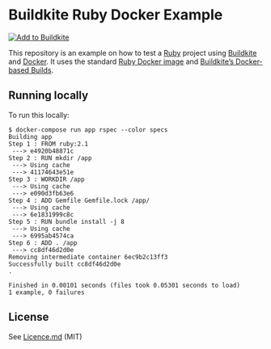 # Buildkite Ruby Docker Example

[![Add to Buildkite](https://buildkite.com/button.svg)](https://buildkite.com/new)

This repository is an example on how to test a [Ruby](https://www.ruby-lang.org/en/) project using [Buildkite](https://buildkite.com/) and [Docker](https://docker.com/). It uses the standard [Ruby Docker image](https://hub.docker.com/_/ruby/) and [Buildkite’s Docker-based Builds](https://buildkite.com/docs/guides/docker-containerized-builds).

## Running locally



To run this locally:

```
$ docker-compose run app rspec --color specs
Building app
Step 1 : FROM ruby:2.1
 ---> e4920b48871c
Step 2 : RUN mkdir /app
 ---> Using cache
 ---> 41174643e51e
Step 3 : WORKDIR /app
 ---> Using cache
 ---> e090d3fb63e6
Step 4 : ADD Gemfile Gemfile.lock /app/
 ---> Using cache
 ---> 6e1831999c8c
Step 5 : RUN bundle install -j 8
 ---> Using cache
 ---> 6995ab4574ca
Step 6 : ADD . /app
 ---> cc8df46d2d0e
Removing intermediate container 6ec9b2c13ff3
Successfully built cc8df46d2d0e
.

Finished in 0.00101 seconds (files took 0.05301 seconds to load)
1 example, 0 failures
```

## License

See [Licence.md](Licence.md) (MIT)
